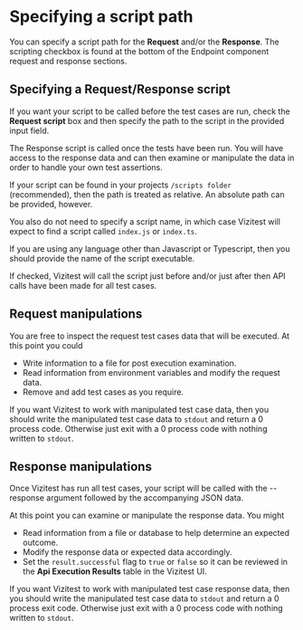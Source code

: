 # Specifying a script path

You can specify a script path for the **Request** and/or the **Response**. The scripting checkbox is found at the bottom of the Endpoint component request and response sections.

## Specifying a Request/Response script
If you want your script to be called before the test cases are run, check the **Request script** box and then specify the path to the script in the provided input field.

The Response script is called once the tests have been run. You will have access to the response data and can then examine or manipulate the data in order to handle your own test assertions.

If your script can be found in your projects ```/scripts folder``` (recommended), then the path is treated as relative. An absolute path can be provided, however.

You also do not need to specify a script name, in which case Vizitest will expect to find a script called ```index.js``` or ```index.ts```.

If you are using any language other than Javascript or Typescript, then you should provide the name of the script executable.

If checked, Vizitest will call the script just before and/or just after then API calls have been made for all test cases. 

## Request manipulations
You are free to inspect the request test cases data that will be executed. At this point you could

- Write information to a file for post execution examination.
- Read information from environment variables and modify the request data.
- Remove and add test cases as you require.

If you want Vizitest to work with manipulated test case data, then you should write the manipulated test case data to ```stdout``` and return a 0 process code. Otherwise just exit with a 0 process code with nothing written to ```stdout```.

## Response manipulations
Once Vizitest has run all test cases, your script will be called with the --response argument followed by the accompanying JSON data. 

At this point you can examine or manipulate the response data. You might

- Read information from a file or database to help determine an expected outcome.
- Modify the response data or expected data accordingly.
- Set the ```result.successful``` flag to ```true``` or ```false``` so it can be reviewed in the **Api Execution Results** table in the Vizitest UI. 

If you want Vizitest to work with manipulated test case response data, then you should write the manipulated test case data to  ```stdout``` and return a 0 process exit code. Otherwise just exit with a 0 process code with nothing written to ```stdout```.

